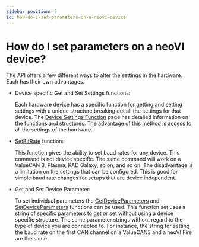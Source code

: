 ```yaml
---
sidebar_position: 2
id: how-do-i-set-parameters-on-a-neovi-device
---
```


# How do I set parameters on a neoVI device?

The API offers a few different ways to alter the settings in the hardware. Each has their own advantages.

*   Device specific Get and Set Settings functions:

    Each hardware device has a specific function for getting and setting settings with a unique structure breaking out all the settings for that device. The [Device Settings Function](../win32-api-overview-intrepidcs-api/device-settings-functions-overview-intrepidcs-api) page has detailed information on the functions and structures. The advantage of this method is access to all the settings of the hardware.
*   [SetBitRate](../win32-api-overview-intrepidcs-api/device-settings-functions-overview-intrepidcs-api/general-device-settings-intrepidcs-api/setbitrate-method-intrepidcs-api) function:

    This function gives the ability to set baud rates for any device. This command is not device specific. The same command will work on a ValueCAN 3, Plasma, RAD Galaxy, so on, and so on. The disadvantage is a limitation on the settings that can be configured. This is good for simple baud rate changes for setups that are device independent.
*   Get and Set Device Parameter:

    To set individual parameters the [GetDeviceParameters](../win32-api-overview-intrepidcs-api/device-settings-functions-overview-intrepidcs-api/general-device-settings-intrepidcs-api/getdeviceparameters-method-intrepidcs-api) and [SetDeviceParameters](../win32-api-overview-intrepidcs-api/device-settings-functions-overview-intrepidcs-api/general-device-settings-intrepidcs-api/setdeviceparameters-method-intrepidcs-api) functions can be used. This function set uses a string of specific parameters to get or set without using a device specific structure. The same parameter strings without regard to the type of device you are connected to. For instance, the string for setting the baud rate on the first CAN channel on a ValueCAN3 and a neoVI Fire are the same.
